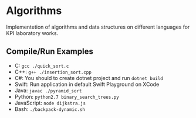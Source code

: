 # Algorithms
Implementetion of algorithms and data structures on different languages for KPI laboratory works.

## Compile/Run Examples
- C: `gcc ./quick_sort.c`
- C++: `g++ ./insertion_sort.cpp`
- C#: You should to create dotnet project and run `dotnet build`
- Swift: Run application in default Swift Playground on XCode
- Java: `javac ./pyramid_sort`
- Python: `python2.7 binary_search_trees.py`
- JavaScript: `node dijkstra.js`
- Bash: `./backpack-dynamic.sh`

